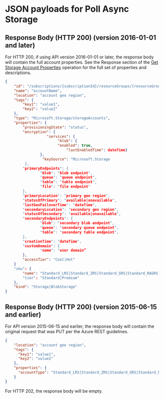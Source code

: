 # JSON payloads for Poll Async Storage

## Response Body (HTTP 200) (version 2016-01-01 and later)

For HTTP 200, if using API version 2016-01-01 or later, the response body will contain the full account properties. See the Response section of the [Get Storage Account Properties](xref:management.azure.com.storageresourceprovider.storageaccounts.getproperties) operation for the full set of properties and descriptions.

```json
{
    "id": "/subscriptions/{subscriptionId}/resourceGroups/{resourceGroupName}/providers/Microsoft.Storage/storageAccounts/{accountName}",
    "name": "accountName",
    "location": "account geo region",
    "tags": {
        "key1": "value1", 
        "key2": "value2"
    },
    "type": "Microsoft.Storage/storageAccounts",
    "properties": {
        "provisioningState": "status",
        "encryption": {
	               "services": {
                        "blob": {
                        "enabled": true,
                            "lastEnabledTime": dateTime}
                },
	             "keySource": "Microsoft.Storage
         },        
        "primaryEndpoints": {
                "blob": "blob endpoint",
                "queue": "queue endpoint",
                "table": "table endpoint",
                "file": "file endpoint"
        },
        "primaryLocation": "primary geo region",
        "statusOfPrimary": "available|unavailable",
        "lastGeoFailoverTime": "dateTime",
        "secondaryLocation": "secondary geo region",
        "statusOfSecondary": "available|unavailable",
        "secondaryEndpoints": {
                "blob": "secondary blob endpoint",
                "queue": "secondary queue endpoint",
                "table": "secondary table endpoint",
        },
        "creationTime": "dateTime",
        "customDomain": {
                "name": "user domain”
        },
        "accessTier": "Cool|Hot"
    }
    "sku": {
        "name": "Standard_LRS|Standard_ZRS|Standard_GRS|Standard_RAGRS|Premium_LRS"
        "tier": "Standard|Premium"    
    }, 
    "kind": "Storage|BlobStorage"
}
```

## Response Body (HTTP 200) (version 2015-06-15 and earlier)

For API version 2015-06-15 and earlier, the response body will contain the original request that was PUT per the Azure REST guidelines.

```json
{
    "location": "account geo region",
    "tags": {
      "key1": "value1", 
      "key2": "value2"
    },
    "properties": {
      "accountType": "Standard_LRS|Standard_ZRS|Standard_GRS|Standard_RAGRS|Premium_LRS"
    }
}
```

For HTTP 202, the response body will be empty.
